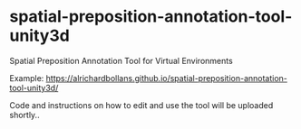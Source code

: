 # spatial-preposition-annotation-tool-unity3d
Spatial Preposition Annotation Tool for Virtual Environments

Example: https://alrichardbollans.github.io/spatial-preposition-annotation-tool-unity3d/

Code and instructions on how to edit and use the tool will be uploaded shortly..

